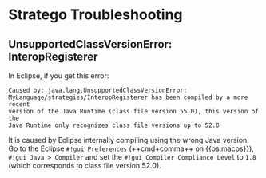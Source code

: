 # Stratego Troubleshooting

## UnsupportedClassVersionError: InteropRegisterer
In Eclipse, if you get this error:

```
Caused by: java.lang.UnsupportedClassVersionError:
MyLanguage/strategies/InteropRegisterer has been compiled by a more recent
version of the Java Runtime (class file version 55.0), this version of the
Java Runtime only recognizes class file versions up to 52.0
```

It is caused by Eclipse internally compiling using the wrong Java version. Go to the Eclipse `#!gui Preferences` (++cmd+comma++ on {{os.macos}}), `#!gui Java > Compiler` and set the `#!gui Compiler Compliance Level` to `1.8` (which corresponds to class file version 52.0).